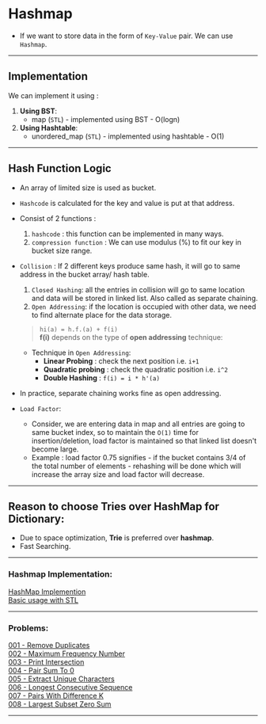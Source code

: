 # Hashmap 

 *  If we want to store data in the form of ```Key-Value``` pair. We can use ```Hashmap```.

---

## Implementation
We can implement it using :
1.  **Using BST**:
    -   map (```STL```) - implemented using BST - O(logn)
2.  **Using Hashtable**:
    -   unordered_map (```STL```) - implemented using hashtable - O(1)

---

## Hash Function Logic
-   An array of limited size is used as bucket.
-   ```Hashcode``` is calculated for the key and value is put at that address.
-   Consist of 2 functions :
    1.  ```hashcode``` : this function can be implemented in many ways. 
    2.  ```compression function``` : We can use modulus (%) to fit our key in bucket size range.

-   ```Collision``` : If 2 different keys produce same hash, it will go to same address in the bucket array/ hash table.
    1.  ```Closed Hashing```: all the entries in collision will go to same location and data will be stored in linked list. Also called as separate chaining.
    2.  ```Open Addressing```: if the location is occupied with other data, we need to find alternate place for the data storage. <br>
     > ```hi(a) = h.f.(a) + f(i)```<br>
     > **f(i)** depends on the type of **open addressing** technique:
    -   Technique in ```Open Addressing```:
        -   **Linear Probing** : check the next position i.e. ```i+1```
        -   **Quadratic probing** : check the quadratic position i.e. ```i^2```
        -   **Double Hashing** :  ```f(i) = i * h'(a)```
-   In practice, separate chaining works fine as open addressing. 
-   ```Load Factor```:
    -   Consider, we are entering data in map and all entries are going to same bucket index, so to maintain the ```O(1)``` time for insertion/deletion, load factor is maintained so that linked list doesn't become large.<br>
    -   Example : load factor 0.75 signifies - if the bucket contains 3/4 of the total number of elements - rehashing will be done which will increase the array size and load factor will decrease.


---

 ##  Reason to choose Tries over HashMap for Dictionary:
 *  Due to space optimization, **Trie** is preferred over **hashmap**.
 *  Fast Searching.

---

### Hashmap Implementation:
[HashMap Implemention](./code/001-HashMap-Impl.cpp)<br>
[Basic usage with STL](./code/002-Basic-Usage.cpp)<br>

---

### Problems:
[001 - Remove Duplicates](./code/003-Remove-Duplicates.cpp)<br>
[002 - Maximum Frequency Number](./code/004-Maximum-Frequency-Number.cpp)<br>
[003 - Print Intersection](./code/005-Print-Intersection.cpp)<br>
[004 - Pair Sum To 0](./code/006-Pair-Sum.cpp)<br>
[005 - Extract Unique Characters](./code/007-Extract-Unique-Characters.cpp)<br>
[006 - Longest Consecutive Sequence](./code/008-Longest-Consecutive-Sequence.cpp)<br>
[007 - Pairs With Difference K  ](./code/009-Pairs-With-Diff-K.cpp)<br>
[008 - Largest Subset Zero Sum](./code/010-Largest-Subset-Zero-Sum.cpp)<br>

---